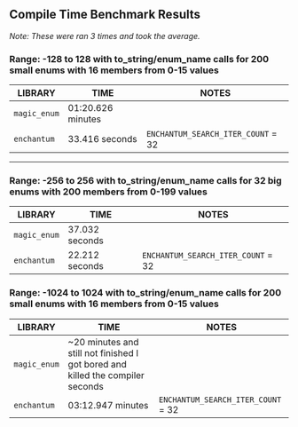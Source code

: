 ## Compile Time Benchmark Results

*Note: These were ran 3 times and took the average.*

### Range: -128 to 128 with to_string/enum_name calls for 200 small enums with 16 members from 0-15 values

| LIBRARY        | TIME                | NOTES                                |
|----------------|---------------------|--------------------------------------|
| `magic_enum`   | 01:20.626 minutes    |                                      |
| `enchantum`    | 33.416 seconds       | `ENCHANTUM_SEARCH_ITER_COUNT` = 32   |

---

### Range: -256 to 256 with to_string/enum_name calls for 32 big enums with 200 members from 0-199 values

| LIBRARY        | TIME                | NOTES                                |
|----------------|---------------------|--------------------------------------|
| `magic_enum`   | 37.032 seconds      |                                      |
| `enchantum`    | 22.212 seconds      | `ENCHANTUM_SEARCH_ITER_COUNT` = 32   |

### Range: -1024 to 1024 with to_string/enum_name calls for 200 small enums with 16 members from 0-15 values

| LIBRARY        | TIME                | NOTES                                |
|----------------|---------------------|--------------------------------------|
| `magic_enum`   | ~20 minutes and still not finished I got bored and killed the compiler seconds      |                                      |
| `enchantum`    | 03:12.947 minutes      | `ENCHANTUM_SEARCH_ITER_COUNT` = 32   |

